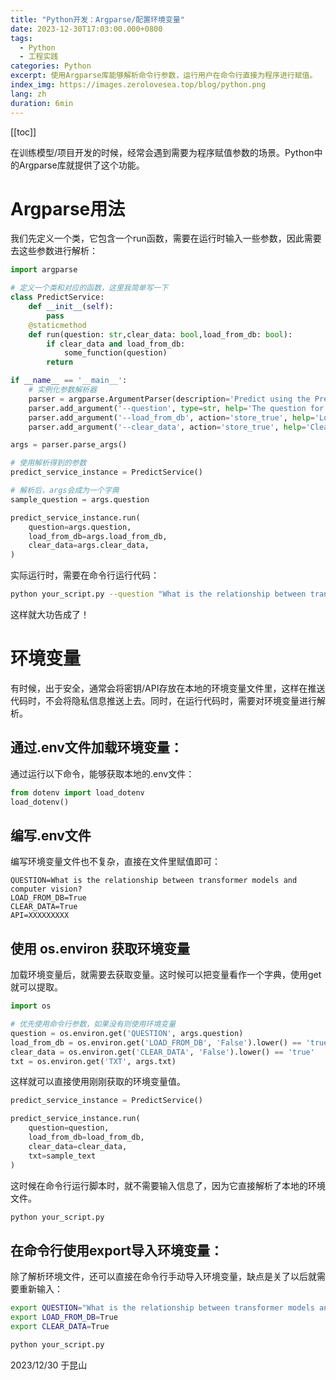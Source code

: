 ```yaml
---
title: "Python开发：Argparse/配置环境变量"
date: 2023-12-30T17:03:00.000+0800
tags:
  - Python
  - 工程实践
categories: Python
excerpt: 使用Argparse库能够解析命令行参数，运行用户在命令行直接为程序进行赋值。
index_img: https://images.zerolovesea.top/blog/python.png
lang: zh
duration: 6min
---
```

[[toc]]

在训练模型/项目开发的时候，经常会遇到需要为程序赋值参数的场景。Python中的Argparse库就提供了这个功能。

# Argparse用法
我们先定义一个类，它包含一个run函数，需要在运行时输入一些参数，因此需要去这些参数进行解析：

```python
import argparse

# 定义一个类和对应的函数，这里我简单写一下
class PredictService:
	def __init__(self):
		pass
	@staticmethod
	def run(question: str,clear_data: bool,load_from_db: bool):
		if clear_data and load_from_db:
			some_function(question)
		return 
```
```python
if __name__ == '__main__':
	# 实例化参数解析器
    parser = argparse.ArgumentParser(description='Predict using the PredictService')
    parser.add_argument('--question', type=str, help='The question for prediction')
    parser.add_argument('--load_from_db', action='store_true', help='Load data from the database')
    parser.add_argument('--clear_data', action='store_true', help='Clear data')

args = parser.parse_args()

# 使用解析得到的参数
predict_service_instance = PredictService()

# 解析后，args会成为一个字典
sample_question = args.question 

predict_service_instance.run(
    question=args.question,
    load_from_db=args.load_from_db,
    clear_data=args.clear_data,
)
```

实际运行时，需要在命令行运行代码：

```bash
python your_script.py --question "What is the relationship between transformer models and computer vision?" --load_from_db --clear_data 
```
这样就大功告成了！


# 环境变量
有时候，出于安全，通常会将密钥/API存放在本地的环境变量文件里，这样在推送代码时，不会将隐私信息推送上去。同时，在运行代码时，需要对环境变量进行解析。

## 通过.env文件加载环境变量：
通过运行以下命令，能够获取本地的.env文件：
```python
from dotenv import load_dotenv
load_dotenv()
```
## 编写.env文件
编写环境变量文件也不复杂，直接在文件里赋值即可：
```
QUESTION=What is the relationship between transformer models and computer vision?
LOAD_FROM_DB=True
CLEAR_DATA=True
API=XXXXXXXXX
```

## 使用 os.environ 获取环境变量
加载环境变量后，就需要去获取变量。这时候可以把变量看作一个字典，使用get就可以提取。
```python
import os

# 优先使用命令行参数，如果没有则使用环境变量
question = os.environ.get('QUESTION', args.question)  
load_from_db = os.environ.get('LOAD_FROM_DB', 'False').lower() == 'true'
clear_data = os.environ.get('CLEAR_DATA', 'False').lower() == 'true'
txt = os.environ.get('TXT', args.txt)
```
这样就可以直接使用刚刚获取的环境变量值。
```python
predict_service_instance = PredictService()

predict_service_instance.run(
    question=question,
    load_from_db=load_from_db,
    clear_data=clear_data,
    txt=sample_text
)
```

这时候在命令行运行脚本时，就不需要输入信息了，因为它直接解析了本地的环境文件。

```bash
python your_script.py 
```

## 在命令行使用export导入环境变量：
除了解析环境文件，还可以直接在命令行手动导入环境变量，缺点是关了以后就需要重新输入：
```bash
export QUESTION="What is the relationship between transformer models and computer vision?"
export LOAD_FROM_DB=True
export CLEAR_DATA=True

python your_script.py
```

2023/12/30 于昆山




